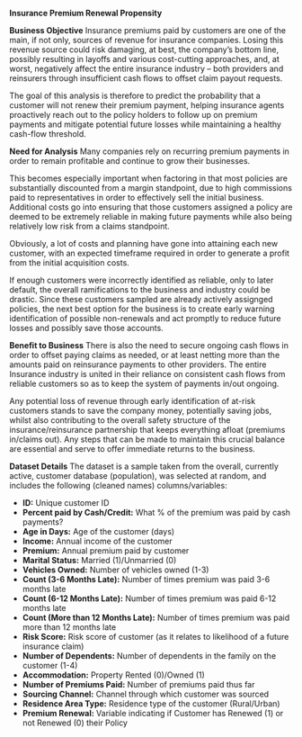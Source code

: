 **Insurance Premium Renewal Propensity**



**Business Objective**
Insurance premiums paid by customers are one of the main, if not only, sources of revenue for insurance companies. Losing this revenue source could risk damaging, at best, the company’s bottom line, possibly resulting in layoffs and various cost-cutting approaches, and, at worst, negatively affect the entire insurance industry – both providers and reinsurers through insufficient cash flows to offset claim payout requests.

The goal of this analysis is therefore to predict the probability that a customer will not renew their premium payment, helping insurance agents proactively reach out to the policy holders to follow up on premium payments and mitigate potential future losses while maintaining a healthy cash-flow threshold.



**Need for Analysis**
Many companies rely on recurring premium payments in order to remain profitable and continue to grow their businesses.

This becomes especially important when factoring in that most policies are substantially discounted from a margin standpoint, due to high commissions paid to representatives in order to effectively sell the initial business. Additional costs go into ensuring that those customers assigned a policy are deemed to be extremely reliable in making future payments while also being relatively low risk from a claims standpoint.

Obviously, a lot of costs and planning have gone into attaining each new customer, with an expected timeframe required in order to generate a profit from the initial acquisition costs.

If enough customers were incorrectly identified as reliable, only to later default, the overall ramifications to the business and industry could be drastic. Since these customers sampled are already actively assignged policies, the next best option for the business is to create early warning identification of possible non-renewals and act promptly to reduce future losses and possibly save those accounts.



**Benefit to Business**
There is also the need to secure ongoing cash flows in order to offset paying claims as needed, or at least netting more than the amounts paid on reinsurance payments to other providers. The entire Insurance industry is united in their reliance on consistent cash flows from reliable customers so as to keep the system of payments in/out ongoing.

Any potential loss of revenue through early identification of at-risk customers stands to save the company money, potentially saving jobs, whilst also contributing to the overall safety structure of the insurance/reinsurance partnership that keeps everything afloat (premiums in/claims out). Any steps that can be made to maintain this crucial balance are essential and serve to offer immediate returns to the business.

**Dataset Details**
The dataset is a sample taken from the overall, currently active, customer database (population), was selected at random, and includes the following (cleaned names) columns/variables:

- **ID:** Unique customer ID
- **Percent paid by Cash/Credit:** What % of the premium was paid by cash payments?
- **Age in Days:** Age of the customer (days)
- **Income:** Annual income of the customer
- **Premium:** Annual premium paid by customer
- **Marital Status:** Married (1)/Unmarried (0)
- **Vehicles Owned:** Number of vehicles owned (1-3)
- **Count (3-6 Months Late):** Number of times premium was paid 3-6 months late
- **Count (6-12 Months Late):** Number of times premium was paid 6-12 months late
- **Count (More than 12 Months Late):** Number of times premium was paid more than 12 months late
- **Risk Score:** Risk score of customer (as it relates to likelihood of a future insurance claim)
- **Number of Dependents:** Number of dependents in the family on the customer (1-4)
- **Accommodation:** Property Rented (0)/Owned (1)
- **Number of Premiums Paid:** Number of premiums paid thus far
- **Sourcing Channel:** Channel through which customer was sourced
- **Residence Area Type:** Residence type of the customer (Rural/Urban)
- **Premium Renewal:** Variable indicating if Customer has Renewed (1) or not Renewed (0) their Policy
